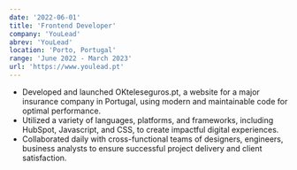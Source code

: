 ```yaml
---
date: '2022-06-01'
title: 'Frontend Developer'
company: 'YouLead'
abrev: 'YouLead'
location: 'Porto, Portugal'
range: 'June 2022 - March 2023'
url: 'https://www.youlead.pt'
---
```


- Developed and launched OKteleseguros.pt, a website for a major insurance company in Portugal, using modern and maintainable code for optimal performance.
- Utilized a variety of languages, platforms, and frameworks, including HubSpot, Javascript, and CSS, to create impactful digital experiences.
- Collaborated daily with cross-functional teams of designers, engineers, business analysts to ensure successful project delivery and client satisfaction.
